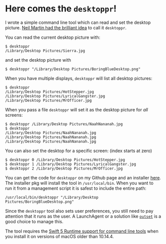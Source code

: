 # Here comes the `desktoppr`!

I wrote a simple command line tool which can read and set the desktop picture. [Neil Martin had the brilliant idea](https://macadmins.slack.com/archives/C19MR7EM9/p1536586211000100) to call it `desktoppr`.

You can read the current desktop picture with:

```
$ desktoppr
/Library/Desktop Pictures/Sierra.jpg
```

and set the desktop picture with

```
$ desktoppr "/Library/Desktop Pictures/BoringBlueDesktop.png"
```

When you have multiple displays, `desktoppr` will list all desktop pictures:

```
$ desktoppr
/Library/Desktop Pictures/HotStepper.jpg
/Library/Desktop Pictures/LyricalGangster.jpg
/Library/Desktop Pictures/MrOfficer.jpg
```

When you pass a file `desktoppr` will set it as the desktop picture for _all_ screens:

```
$ desktoppr /Library/Desktop Pictures/NaahNananah.jpg
$ desktoppr
/Library/Desktop Pictures/NaahNananah.jpg
/Library/Desktop Pictures/NaahNananah.jpg
/Library/Desktop Pictures/NaahNananah.jpg
```

You can also set the desktop for a specific screen: (index starts at zero)

```
$ desktoppr 0 /Library/Desktop Pictures/HotStepper.jpg
$ desktoppr 1 /Library/Desktop Pictures/LyricalGangster.jpg
$ desktoppr 2 /Library/Desktop Pictures/MrOfficer.jpg
```

You can get the code for `desktoppr` on my Github page and an installer [here](https://github.com/scriptingosx/desktoppr/releases). The installer pkg will install the tool in `/usr/local/bin`. When you want to run it from a management script it is safest to include the entire path:

```
/usr/local/bin/desktoppr "/Library/Desktop Pictures/BoringBlueDesktop.png"
```

Since the `desktoppr` tool also sets user preferences, you still need to pay attention that it runs as the user. A LaunchAgent or a solution like [`outset`](https://github.com/chilcote/outset) is a good choice to manage this.

The tool requires the [Swift 5 Runtime support for command line tools](https://support.apple.com/kb/DL1998) when you install it on versions of macOS older than 10.14.4.
